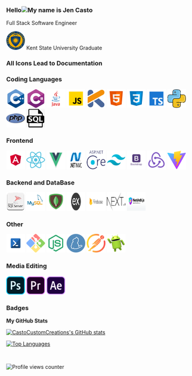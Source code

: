 ### Hello![](https://user-images.githubusercontent.com/18350557/176309783-0785949b-9127-417c-8b55-ab5a4333674e.gif)My name is Jen Casto
Full Stack Software Engineer

<img src="https://github.com/CastoCustomCreations/profile-icons/blob/main/Kent_State_seal.png" width="50" height="50" alt="KSU" /> Kent State University Graduate
### All Icons Lead to Documentation

### Coding Languages

<p align="left">
<a href="https://learn.microsoft.com/en-us/cpp/?view=msvc-170" target="_blank" rel="noopener"><img src="https://github.com/CastoCustomCreations/profile-icons/blob/main/cplusplus.png" width="50" height="50" alt="C++"/></a>
<a href="https://learn.microsoft.com/en-us/dotnet/csharp/" target="_blank" rel="noreferrer"><img src="https://github.com/CastoCustomCreations/profile-icons/blob/main/csharp.png" width="50" height="50" alt="C#" /></a>
<a href="https://docs.oracle.com/en/java/" target="_blank" rel="noreferrer"><img src="https://github.com/CastoCustomCreations/profile-icons/blob/main/java.png" width="50" height="50" alt="Java" /></a>
<a href="https://developer.mozilla.org/en-US/docs/Web/JavaScript" target="_blank" rel="noreferrer"><img src="https://github.com/CastoCustomCreations/profile-icons/blob/main/javascript.png" width="50" height="50" alt="JavaScript#" /></a>
<a href="https://kotlinlang.org/docs/home.html" target="_blank" rel="noreferrer"><img src="https://github.com/CastoCustomCreations/profile-icons/blob/main/kotlin.png" width="50" height="50" alt="Kotlin" /></a>
<a href="https://developer.mozilla.org/en-US/docs/Web/HTML" target="_blank" rel="noreferrer"><img src="https://github.com/CastoCustomCreations/profile-icons/blob/main/html.png" width="50" height="50" alt="HTML5" /></a>
<a href="https://developer.mozilla.org/en-US/docs/Web/CSS" target="_blank" rel="noreferrer"><img src="https://github.com/CastoCustomCreations/profile-icons/blob/main/css.png" width="50" height="50" alt="CSS" /></a>
<a href="https://www.typescriptlang.org" target="_blank" rel="noreferrer"><img src="https://github.com/CastoCustomCreations/profile-icons/blob/main/typescript.png" width="50" height="50" alt="Typescript" /></a>
<a href="https://docs.python.org/3/" target="_blank" rel="noreferrer"><img src="https://github.com/CastoCustomCreations/profile-icons/blob/main/python.png" width="50" height="50" alt="Python" /></a>  
<a href="https://www.php.net/" target="_blank" rel="noreferrer"><img src="https://github.com/CastoCustomCreations/profile-icons/blob/main/php.png" width="50" height="50" alt="PHP" /></a>
 <a href="https://docs.oracle.com/en/database/oracle/oracle-database/19/sqlrf/#Oracle%C2%AE-Database" target="_blank" rel="noreferrer"><img src="https://github.com/CastoCustomCreations/profile-icons/blob/main/sql.png" width="50" height="50" alt="SQL" /></a>
</p>

### Frontend

<p align="left">  
<a href="https://angular.io/docs" target="_blank" rel="noreferrer"><img src="https://github.com/CastoCustomCreations/profile-icons/blob/main/angular.png" width="50" height="50" alt="Angular" /></a>   
<a href="https://react.dev/" target="_blank" rel="noreferrer"><img src="https://github.com/CastoCustomCreations/profile-icons/blob/main/reactjs.png" width="50" height="50" alt="React" /></a>   
<a href="https://vuejs.org/" target="_blank" rel="noreferrer"><img src="https://github.com/CastoCustomCreations/profile-icons/blob/main/vue.png" width="50" height="50" alt="Vue" /></a>   
<a href="https://learn.microsoft.com/en-us/dotnet/framework/" target="_blank" rel="noreferrer"><img src="https://github.com/CastoCustomCreations/profile-icons/blob/main/aspmvc.png" width="50" height="50" alt="ASP.net" /></a>   
<a href="https://learn.microsoft.com/en-us/aspnet/core/?view=aspnetcore-7.0" target="_blank" rel="noreferrer"><img src="https://github.com/CastoCustomCreations/profile-icons/blob/main/aspcore.png" width="50" height="50" alt="ASP.core" /></a>  
<a href="https://tailwindcss.com/" target="_blank" rel="noreferrer"><img src="https://github.com/CastoCustomCreations/profile-icons/blob/main/tailwind.png" width="50" height="50" alt="TailwindCSS" /></a>
<a href="https://getbootstrap.com/" target="_blank" rel="noreferrer"><img src="https://github.com/CastoCustomCreations/profile-icons/blob/main/bootstrap.png" width="50" height="50"  alt="Bootstrap" /></a>
<a href="https://redux.js.org/" target="_blank" rel="noreferrer"><img src="https://github.com/CastoCustomCreations/profile-icons/blob/main/redux.png" width="50" height="50" alt="Redux" /></a>
<a href="https://vitejs.dev/" target="_blank" rel="noreferrer"><img src="https://github.com/CastoCustomCreations/profile-icons/blob/main/vitejs.png" width="50" height="50"alt="Vite" /></a>
</p>

### Backend and DataBase

<p align="left">
 <a href="https://nodejs.org/en/" target="_blank" rel="noreferrer"><img src="https://github.com/CastoCustomCreations/profile-icons/blob/main/sqlserver.png" width="50" height="50" alt="SQLServer" /></a> 
 <a href="https://www.mysql.com/" target="_blank" rel="noreferrer"><img src="https://github.com/CastoCustomCreations/profile-icons/blob/main/mysql.png" width="50" height="50"  alt="MySQL" /></a>
 <a href="https://www.mongodb.com/" target="_blank" rel="noreferrer"><img src="https://github.com/CastoCustomCreations/profile-icons/blob/main/mongodb.png" width="50" height="50"  alt="MongoDB" /></a>
 <a href="https://expressjs.com/" target="_blank" rel="noreferrer"><img src="https://github.com/CastoCustomCreations/profile-icons/blob/main/expressjs.png" width="50" height="50"  alt="Expressjs" /></a>
<a href="https://firebase.google.com/" target="_blank" rel="noreferrer"><img src="https://github.com/CastoCustomCreations/profile-icons/blob/main/firebase.png" width="50" height="50" alt="Firebase" /></a>
 <a href="https://nextjs.org/" target="_blank" rel="noreferrer"><img src="https://github.com/CastoCustomCreations/profile-icons/blob/main/nextjs.png" width="50" height="50" alt="NextJs" /></a>
<a href="https://next-auth.js.org/" target="_blank" rel="noreferrer"><img src="https://github.com/CastoCustomCreations/profile-icons/blob/main/NextAuthJs.png" width="50" height="50" alt="NextAuth" /></a>
</p>

### Other

<p align="left">
<a href="https://learn.microsoft.com/en-us/powershell/" target="_blank" rel="noreferrer"><img src="https://github.com/CastoCustomCreations/profile-icons/blob/main/powershell.png" width="50" height="50" alt="Powershell" /></a>
<a href="https://git-scm.com/doc" target="_blank" rel="noreferrer"><img src="https://github.com/CastoCustomCreations/profile-icons/blob/main/GitBash.png" width="50" height="50" alt="Gitbash" /></a>
<a href="https://nodejs.org/en/" target="_blank" rel="noreferrer"><img src="https://github.com/CastoCustomCreations/profile-icons/blob/main/nodejs.png" width="50" height="50" alt="NodeJS" /></a> 
<a href="https://classic.yarnpkg.com/en/docs" target="_blank" rel="noreferrer"><img src="https://github.com/CastoCustomCreations/profile-icons/blob/main/Yarn.png" width="50" height="50" alt="Yarn" /></a>
<a href="https://learning.postman.com/docs/introduction/overview/" target="_blank" rel="noreferrer"><img src="https://github.com/CastoCustomCreations/profile-icons/blob/main/postman.png" width="50" height="50" alt="PostMan" /></a>
<a href="https://developer.android.com/docs" target="_blank" rel="noreferrer"><img src="https://github.com/CastoCustomCreations/profile-icons/blob/main/android.png" width="50" height="50" alt="Android" /></a>

</p>

### Media Editing

<p align="left">
<a href="https://helpx.adobe.com/photoshop/user-guide.html" target="_blank" rel="noreferrer"><img src="https://github.com/CastoCustomCreations/profile-icons/blob/main/adobeps.png" width="50" height="50"  alt="Photoshop" /></a>
<a href="https://helpx.adobe.com/premiere-pro/user-guide.html" target="_blank" rel="noreferrer"><img src="https://github.com/CastoCustomCreations/profile-icons/blob/main/adobepr.png" width="50" height="50" alt="Premiere Pro" /></a>
 <a href="https://helpx.adobe.com/after-effects/user-guide.html" target="_blank" rel="noreferrer"><img src="https://github.com/CastoCustomCreations/profile-icons/blob/main/adobeae.png" width="50" height="50" alt="After Effects" /></a>
</p>


### Badges

<b>My GitHub Stats</b>

<a href="http://www.github.com/CastoCustomCreations/github-readme-stats"><img src="https://github-readme-stats.vercel.app/api?username=CastoCustomCreations&show_icons=true&hide=&count_private=true&title_color=0891b2&text_color=ffffff&icon_color=0891b2&bg_color=1c1917&hide_border=true&show_icons=true" alt="CastoCustomCreations's GitHub stats" /></a>

<a href="https://github.com/CastoCustomCreations" align="left"><img src="https://github-readme-stats.vercel.app/api/top-langs/?username=CastoCustomCreations&langs_count=10&title_color=0891b2&text_color=ffffff&icon_color=0891b2&bg_color=1c1917&hide_border=true&locale=en&custom_title=Top%20%Languages" alt="Top Languages" /></a>

<br/>  

![Profile views counter](https://komarev.com/ghpvc/?username=CastoCustomCreations&&style=flat-square)  
  

<br/>  









<!--
**CastoCustomCreations/CastoCustomCreations** is a ✨ _special_ ✨ repository because its `README.md` (this file) appears on your GitHub profile.

Here are some ideas to get you started:

- 🔭 I’m currently working on ...
- 🌱 I’m currently learning ...
- 👯 I’m looking to collaborate on ...
- 🤔 I’m looking for help with ...
- 💬 Ask me about ...
- 📫 How to reach me: ...
- 😄 Pronouns: ...
- ⚡ Fun fact: ...
-->
